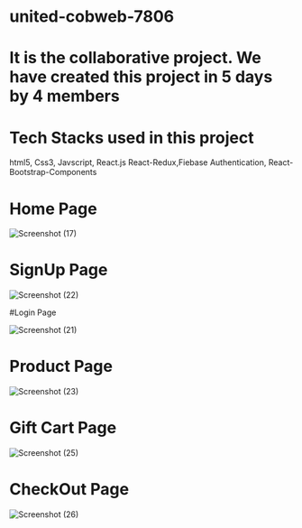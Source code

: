 # united-cobweb-7806

# It is the collaborative project. We have created this project in 5 days by 4 members
# Tech Stacks used in this project 
html5, Css3, Javscript, React.js React-Redux,Fiebase Authentication, React-Bootstrap-Components

# Home Page 

![Screenshot (17)](https://user-images.githubusercontent.com/99542983/232975109-11f6afc0-a3ec-42d4-ac5d-ef4546cb9212.png)

# SignUp Page

![Screenshot (22)](https://user-images.githubusercontent.com/99542983/232975419-a8106800-d97e-4770-8269-fb5fafdb421a.png)

#Login Page

![Screenshot (21)](https://user-images.githubusercontent.com/99542983/232975249-0c3b6c14-d244-4f36-9eca-f7dc4a5518c7.png)

# Product Page

![Screenshot (23)](https://user-images.githubusercontent.com/99542983/232975520-10dbc782-97dc-458a-8fe2-0c2b311d8a05.png)

# Gift Cart Page

![Screenshot (25)](https://user-images.githubusercontent.com/99542983/232976292-ff9555eb-b363-4b5d-9bd9-853b2d2277fe.png)


# CheckOut Page

![Screenshot (26)](https://user-images.githubusercontent.com/99542983/232976221-d8e978d5-6863-4dda-8faa-e2b580f2dcc6.png)
